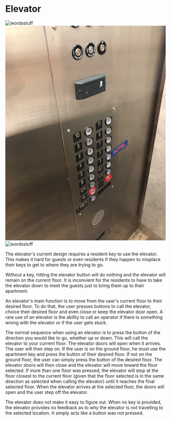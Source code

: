 # Elevator

![wordsstuff](photo) ![wordsstuff](photo.JPG)
![wordsstuff](gif.gif)

The elevator's current design requires a resident key to use the elevator. This makes it hard for guests or even residents if they happen to misplace their keys to get to where they are trying to go.

Without a key, hitting the elevator button will do nothing and the elevator will remain on the current floor. It is inconvient for the residents to have to take the elevator down to meet the guests just to bring them up to their apartment.


An elevator's main function is to move from the user's current floor to their desired floor. To do that, the user presses buttons to call the elevator, choice their desired floor and even close or keep the elevator door open. A rare use of an elevator is the ability to call an operator if there is something wrong with the elevator or if the user gets stuck.

The normal sequence when using an elevator is to press the button of the direction you would like to go, whether up or down. This will call the elevator to your current floor.
The elevator doors will open when it arrives. The user will then step on. If the user is on the ground floor, he must use the apartment key and press the button of their desired floor. If not on the ground floor, the user can simply press the button of the desired floor. 
The elevator doors will then close and the elevator will move toward the floor selected. If more than one floor was pressed, the elevator will stop at the floor closest to the current floor (given that the floor selected is in the same direction as selected when calling the elevator) until it reaches the final selected floor. 
When the elevator arrives at the selected floor, the doors will open and the user step off the elevator.

The elevator does not make it easy to figure out. When no key is provided, the elevator provides no feedback as to why the elevator is not travelling to the selected location. It simply acts like a button was not pressed. 
